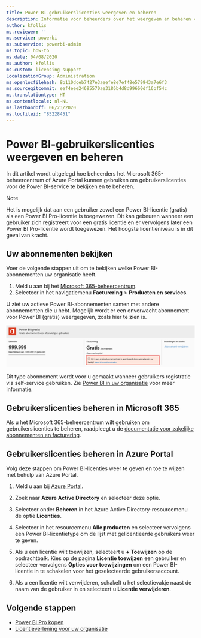 ```yaml
---
title: Power BI-gebruikerslicenties weergeven en beheren
description: Informatie voor beheerders over het weergeven en beheren van de Power BI-gebruikerslicenties in hun organisatie.
author: kfollis
ms.reviewer: ''
ms.service: powerbi
ms.subservice: powerbi-admin
ms.topic: how-to
ms.date: 04/08/2020
ms.author: kfollis
ms.custom: licensing support
LocalizationGroup: Administration
ms.openlocfilehash: 8b110dceb7427e3aeefe8e7ef48e579943a7e6f3
ms.sourcegitcommit: eef4eee24695570ae3186b4d8d99660df16bf54c
ms.translationtype: HT
ms.contentlocale: nl-NL
ms.lasthandoff: 06/23/2020
ms.locfileid: "85228451"
---
```

# <a name="view-and-manage-power-bi-user-licenses"></a>Power BI-gebruikerslicenties weergeven en beheren

In dit artikel wordt uitgelegd hoe beheerders het Microsoft 365-beheercentrum of Azure Portal kunnen gebruiken om gebruikerslicenties voor de Power BI-service te bekijken en te beheren.

> [!NOTE]
>
>Het is mogelijk dat aan een gebruiker zowel een Power BI-licentie (gratis) als een Power BI Pro-licentie is toegewezen. Dit kan gebeuren wanneer een gebruiker zich registreert voor een gratis licentie en er vervolgens later een Power BI Pro-licentie wordt toegewezen. Het hoogste licentieniveau is in dit geval van kracht.
>

## <a name="view-your-subscriptions"></a>Uw abonnementen bekijken

Voer de volgende stappen uit om te bekijken welke Power BI-abonnementen uw organisatie heeft.

1. Meld u aan bij het [Microsoft 365-beheercentrum](https://admin.microsoft.com).
2. Selecteer in het navigatiemenu **Facturering** > **Producten en services**.

U ziet uw actieve Power BI-abonnementen samen met andere abonnementen die u hebt. Mogelijk wordt er een onverwacht abonnement voor Power BI (gratis) weergegeven, zoals hier te zien is.

  ![Door de gebruiker geactiveerd gratis Power BI-abonnement](media/service-admin-manage-licenses/power-bi-free-user-activated.png)

Dit type abonnement wordt voor u gemaakt wanneer gebruikers registratie via self-service gebruiken. Zie [Power BI in uw organisatie](https://docs.microsoft.com/microsoft-365/admin/misc/power-bi-in-your-organization?view=o365-worldwide) voor meer informatie.

## <a name="manage-user-licenses-in-microsoft-365"></a>Gebruikerslicenties beheren in Microsoft 365

Als u het Microsoft 365-beheercentrum wilt gebruiken om gebruikerslicenties te beheren, raadpleegt u de [documentatie voor zakelijke abonnementen en facturering](https://docs.microsoft.com/microsoft-365/commerce/?view=o365-worldwide).

## <a name="manage-user-licenses-in-azure-portal"></a>Gebruikerslicenties beheren in Azure Portal

Volg deze stappen om Power BI-licenties weer te geven en toe te wijzen met behulp van Azure Portal.

1. Meld u aan bij [Azure Portal](https://portal.azure.com).

2. Zoek naar **Azure Active Directory** en selecteer deze optie.

3. Selecteer onder **Beheren** in het Azure Active Directory-resourcemenu de optie **Licenties**.

4. Selecteer in het resourcemenu **Alle producten** en selecteer vervolgens een Power BI-licentietype om de lijst met gelicentieerde gebruikers weer te geven.

5. Als u een licentie wilt toewijzen, selecteert u **+ Toewijzen** op de opdrachtbalk. Kies op de pagina **Licentie toewijzen** een gebruiker en selecteer vervolgens **Opties voor toewijzingen** om een Power BI-licentie in te schakelen voor het geselecteerde gebruikersaccount.

6. Als u een licentie wilt verwijderen, schakelt u het selectievakje naast de naam van de gebruiker in en selecteert u **Licentie verwijderen**.

## <a name="next-steps"></a>Volgende stappen

- [Power BI Pro kopen](service-admin-purchasing-power-bi-pro.md)
- [Licentieverlening voor uw organisatie](service-admin-licensing-organization.md)
